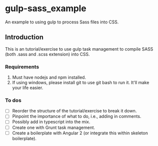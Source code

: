 # gulp-sass_example
An example to using gulp to process Sass files into CSS.

## Introduction
This is an tutorial/exercise to use gulp task management to compile SASS (both .sass and .scss extension) into CSS.

### Requirements
1. Must have nodejs and npm installed.
2. If using windows, please install git to use git bash to run it. It'll make your life easier.

### To dos
- [ ] Reorder the structure of the tutorial/exercise to break it down.
- [ ] Pinpoint the importance of what to do, i.e., adding in comments.
- [ ] Possibly add in typescript into the mix.
- [ ] Create one with Grunt task management.
- [ ] Create a boilerplate with Angular 2 (or integrate this within skeleton boilerplate).